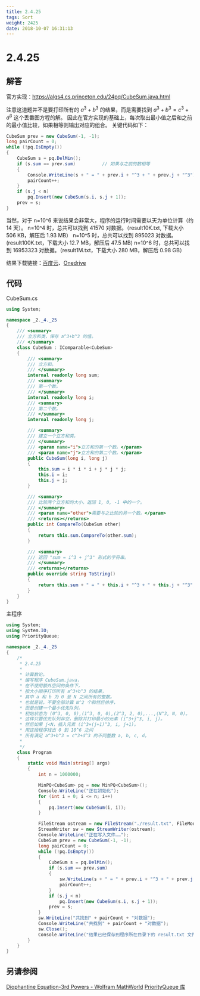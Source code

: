 ```yaml
---
title: 2.4.25
tags: Sort
weight: 2425
date: 2018-10-07 16:31:13
---
```


# 2.4.25


## 解答

官方实现：https://algs4.cs.princeton.edu/24pq/CubeSum.java.html

注意这道题并不是要打印所有的 $a^3+b^3$ 的结果，而是需要找到 $a^3+b^3=c^3+d^3$ 这个丢番图方程的解。
因此在官方实现的基础上，每次取出最小值之后和之前的最小值比较，如果相等则输出对应的组合。
关键代码如下：

```csharp
CubeSum prev = new CubeSum(-1, -1);
long pairCount = 0;
while (!pq.IsEmpty())
{
    CubeSum s = pq.DelMin();
    if (s.sum == prev.sum)			// 如果与之前的数相等
    {
        Console.WriteLine(s + " = " + prev.i + "^3 + " + prev.j + "^3");
        pairCount++;
    }         
    if (s.j < n)
        pq.Insert(new CubeSum(s.i, s.j + 1));
    prev = s;
}
```

当然，对于 n=10^6 来说结果会非常大，程序的运行时间需要以天为单位计算（约 14 天）。
n=10^4 时，总共可以找到 41570 对数据。（result10K.txt, 下载大小 506 KB，解压后 1.93 MB）
n=10^5 时，总共可以找到 895023 对数据。(result100K.txt，下载大小 12.7 MB，解压后 47.5 MB)
n=10^6 时，总共可以找到 16953323 对数据。（result1M.txt，下载大小 280 MB，解压后 0.98 GB）

结果下载链接：[百度云](https://pan.baidu.com/s/1Jl8H6tYZC8h_21jDvy7Yxw)、[Onedrive](https://1drv.ms/f/s!AgRf1DW8ZhM95tEgIrRysk83jLS2kQ)

## 代码

CubeSum.cs

```csharp
using System;

namespace _2._4._25
{
    /// <summary>
    /// 立方和类，保存 a^3+b^3 的值。
    /// </summary>
    class CubeSum : IComparable<CubeSum>
    {
        /// <summary>
        /// 立方和。
        /// </summary>
        internal readonly long sum;
        /// <summary>
        /// 第一个数。
        /// </summary>
        internal readonly long i;
        /// <summary>
        /// 第二个数。
        /// </summary>
        internal readonly long j;

        /// <summary>
        /// 建立一个立方和类。
        /// </summary>
        /// <param name="i">立方和的第一个数。</param>
        /// <param name="j">立方和的第二个数。</param>
        public CubeSum(long i, long j)
        {
            this.sum = i * i * i + j * j * j;
            this.i = i;
            this.j = j;
        }

        /// <summary>
        /// 比较两个立方和的大小，返回 1, 0, -1 中的一个。
        /// </summary>
        /// <param name="other">需要与之比较的另一个数。</param>
        /// <returns></returns>
        public int CompareTo(CubeSum other)
        {
            return this.sum.CompareTo(other.sum);
        }

        /// <summary>
        /// 返回 "sum = i^3 + j^3" 形式的字符串。
        /// </summary>
        /// <returns></returns>
        public override string ToString()
        {
            return this.sum + " = " + this.i + "^3 + " + this.j + "^3";
        }
    }
}
```

主程序

```csharp
using System;
using System.IO;
using PriorityQueue;

namespace _2._4._25
{
    /*
     * 2.4.25
     * 
     * 计算数论。
     * 编写程序 CubeSum.java，
     * 在不使用额外空间的条件下，
     * 按大小顺序打印所有 a^3+b^3 的结果，
     * 其中 a 和 b 为 0 至 N 之间所有的整数。
     * 也就是说，不要全部计算 N^2 个和然后排序，
     * 而是创建一个最小优先队列，
     * 初始状态为 (0^3, 0, 0),(1^3, 0, 0),(2^3, 2, 0),...,(N^3, N, 0)。
     * 这样只要优先队列非空，删除并打印最小的元素 (i^3+j^3, i, j)。
     * 然后如果 j<N，插入元素 (i^3+(j+1)^3, i, j+1)。
     * 用这段程序找出 0 到 10^6 之间
     * 所有满足 a^3+b^3 = c^3+d^3 的不同整数 a, b, c, d。
     * 
     */
    class Program
    {
        static void Main(string[] args)
        {
            int n = 1000000;

            MinPQ<CubeSum> pq = new MinPQ<CubeSum>();
            Console.WriteLine("正在初始化");
            for (int i = 0; i <= n; i++)
            {
                pq.Insert(new CubeSum(i, i));
            }

            FileStream ostream = new FileStream("./result.txt", FileMode.Create, FileAccess.Write);
            StreamWriter sw = new StreamWriter(ostream);
            Console.WriteLine("正在写入文件……");
            CubeSum prev = new CubeSum(-1, -1);
            long pairCount = 0;
            while (!pq.IsEmpty())
            {
                CubeSum s = pq.DelMin();
                if (s.sum == prev.sum)
                {
                    sw.WriteLine(s + " = " + prev.i + "^3 + " + prev.j + "^3");
                    pairCount++;
                }         
                if (s.j < n)
                    pq.Insert(new CubeSum(s.i, s.j + 1));
                prev = s;
            }
            sw.WriteLine("共找到" + pairCount + "对数据");
            Console.WriteLine("共找到" + pairCount + "对数据");
            sw.Close();
            Console.WriteLine("结果已经保存到程序所在目录下的 result.txt 文件中");
        }
    }
}
```

## 另请参阅

[Diophantine Equation-3rd Powers - Wolfram MathWorld](http://mathworld.wolfram.com/DiophantineEquation3rdPowers.html)
[PriorityQueue 库](https://github.com/ikesnowy/Algorithms-4th-Edition-in-Csharp/tree/master/2%20Sorting/2.4/PriorityQueue)
